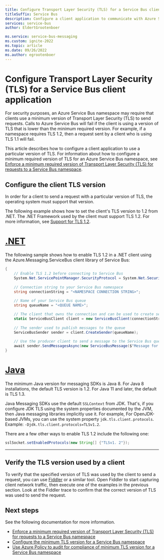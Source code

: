 ```yaml
---
title: Configure Transport Layer Security (TLS) for a Service Bus client application
titleSuffix: Service Bus
description: Configure a client application to communicate with Azure Service Bus using a minimum version of Transport Layer Security (TLS).
services: service-bus
author: EldertGrootenboer

ms.service: service-bus-messaging
ms.custom: ignite-2022
ms.topic: article
ms.date: 09/26/2022
ms.author: egrootenboer
---
```


# Configure Transport Layer Security (TLS) for a Service Bus client application

For security purposes, an Azure Service Bus namespace may require that clients use a minimum version of Transport Layer Security (TLS) to send requests. Calls to Azure Service Bus will fail if the client is using a version of TLS that is lower than the minimum required version. For example, if a namespace requires TLS 1.2, then a request sent by a client who is using TLS 1.1 will fail.

This article describes how to configure a client application to use a particular version of TLS. For information about how to configure a minimum required version of TLS for an Azure Service Bus namespace, see [Enforce a minimum required version of Transport Layer Security (TLS) for requests to a Service Bus namespace](transport-layer-security-configure-minimum-version.md).

## Configure the client TLS version

In order for a client to send a request with a particular version of TLS, the operating system must support that version.

The following example shows how to set the client's TLS version to 1.2 from .NET. The .NET Framework used by the client must support TLS 1.2. For more information, see [Support for TLS 1.2](/dotnet/framework/network-programming/tls#support-for-tls-12).

# [.NET](#tab/dotnet)

The following sample shows how to enable TLS 1.2 in a .NET client using the Azure.Messaging.ServiceBus client library of Service Bus:

```csharp
{
    // Enable TLS 1.2 before connecting to Service Bus
    System.Net.ServicePointManager.SecurityProtocol = System.Net.SecurityProtocolType.Tls12;
    
    // Connection string to your Service Bus namespace
    string connectionString = "<NAMESPACE CONNECTION STRING>";
    
    // Name of your Service Bus queue
    string queueName = "<QUEUE NAME>";

    // The client that owns the connection and can be used to create senders and receivers
    static ServiceBusClient client = new ServiceBusClient(connectionString);
    
    // The sender used to publish messages to the queue
    ServiceBusSender sender = client.CreateSender(queueName);
    
    // Use the producer client to send a message to the Service Bus queue
    await sender.SendMessagesAsync(new ServiceBusMessage($"Message for TLS check")));
}
```
# [Java](#tab/java)
The minimum Java version for messaging SDKs is Java 8. For Java 8 installations, the default TLS version is 1.2. For Java 11 and later, the default is TLS 1.3. 

Java Messaging SDKs use the default `SSLContext` from JDK. That's, if you configure JDK TLS using the system properties documented by the JVM, then Java messaging libraries implicitly use it. For example, For OpenJDK-based JVMs, you can use the system property `jdk.tls.client.protocols`. Example: `-Djdk.tls.client.protocols=TLSv1.2`. 

There are a few other ways to enable TLS 1.2 include the following one:

```java
sslSocket.setEnabledProtocols(new String[] {"TLSv1. 2"});
```

---

## Verify the TLS version used by a client

To verify that the specified version of TLS was used by the client to send a request, you can use [Fiddler](https://www.telerik.com/fiddler) or a similar tool. Open Fiddler to start capturing client network traffic, then execute one of the examples in the previous section. Look at the Fiddler trace to confirm that the correct version of TLS was used to send the request.

## Next steps

See the following documentation for more information.

- [Enforce a minimum required version of Transport Layer Security (TLS) for requests to a Service Bus namespace](transport-layer-security-enforce-minimum-version.md)
- [Configure the minimum TLS version for a Service Bus namespace](transport-layer-security-configure-minimum-version.md)
- [Use Azure Policy to audit for compliance of minimum TLS version for a Service Bus namespace](transport-layer-security-audit-minimum-version.md)
